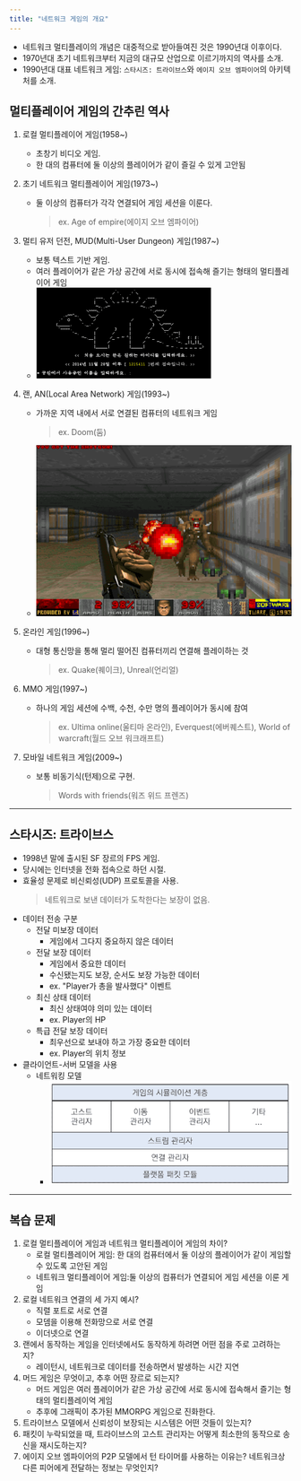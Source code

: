 ```yaml
---
title: "네트워크 게임의 개요"
---
```


- 네트워크 멀티플레이의 개념은 대중적으로 받아들여진 것은 1990년대 이후이다.
- 1970년대 초기 네트워크부터 지금의 대규모 산업으로 이르기까지의 역사를 소개.
- 1990년대 대표 네트워크 게임: `스타시즈: 트라이브스`와 `에이지 오브 엠파이어`의 아키텍처를 소개.

## 멀티플레이어 게임의 간추린 역사

1. 로컬 멀티플레이어 게임(1958~)

   - 초창기 비디오 게임.
   - 한 대의 컴퓨터에 둘 이상의 플레이어가 같이 즐길 수 있게 고안됨

2. 초기 네트워크 멀티플레이어 게임(1973~)

   - 둘 이상의 컴퓨터가 각각 연결되어 게임 세션을 이룬다.
     > ex. Age of empire(에이지 오브 엠파이어)

3. 멀티 유저 던전, MUD(Multi-User Dungeon) 게임(1987~)

   - 보통 텍스트 기반 게임.
   - 여러 플레이어가 같은 가상 공간에 서로 동시에 접속해 즐기는 형태의 멀티플레이어 게임
   - ![MUD](./res/outline/mud.png)

4. 랜, AN(Local Area Network) 게임(1993~)

   - 가까운 지역 내에서 서로 연결된 컴퓨터의 네트워크 게임
     > ex. Doom(둠)
   - ![Doom](./res/outline/doom.png)

5. 온라인 게임(1996~)

   - 대형 통신망을 통해 멀리 떨어진 컴퓨터끼리 연결해 플레이하는 것
     > ex. Quake(퀘이크), Unreal(언리얼)

6. MMO 게임(1997~)

   - 하나의 게임 세션에 수백, 수천, 수만 명의 플레이어가 동시에 참여
     > ex. Ultima online(울티마 온라인), Everquest(에버퀘스트), World of warcraft(월드 오브 워크래프트)

7. 모바일 네트워크 게임(2009~)
   - 보통 비동기식(턴제)으로 구현.
     > Words with friends(워즈 위드 프렌즈)

---

## 스타시즈: 트라이브스

- 1998년 말에 출시된 SF 장르의 FPS 게임.
- 당시에는 인터넷을 전화 접속으로 하던 시절.
- 효율성 문제로 비신뢰성(UDP) 프로토콜을 사용.
  > 네트워크로 보낸 데이터가 도착한다는 보장이 없음.
- 데이터 전송 구분
  - 전달 미보장 데이터
    - 게임에서 그다지 중요하지 않은 데이터
  - 전달 보장 데이터
    - 게임에서 중요한 데이터
    - 수신됐는지도 보장, 순서도 보장 가능한 데이터
    - ex. "Player가 총을 발사했다" 이벤트
  - 최신 상태 데이터
    - 최신 상태여야 의미 있는 데이터
    - ex. Player의 HP
  - 특급 전달 보장 데이터
    - 최우선으로 보내야 하고 가장 중요한 데이터
    - ex. Player의 위치 정보
- 클라이언트-서버 모델을 사용
  - 네트워킹 모델
    - ![tribes-network](./res/outline/tribes-network.png)

---

## 복습 문제

1. 로컬 멀티플레이어 게임과 네트워크 멀티플레이어 게임의 차이?
   - 로컬 멀티플레이어 게임: 한 대의 컴퓨터에서 둘 이상의 플레이어가 같이 게임할 수 있도록 고안된 게임
   - 네트워크 멀티플레이어 게임:둘 이상의 컴퓨터가 연결되어 게임 세션을 이룬 게임
2. 로컬 네트워크 연결의 세 가지 예시?
   - 직렬 포트로 서로 연결
   - 모뎀을 이용해 전화망으로 서로 연결
   - 이더넷으로 연결
3. 랜에서 동작하는 게임을 인터넷에서도 동작하게 하려면 어떤 점을 주로 고려하는지?
   - 레이턴시, 네트워크로 데이터를 전송하면서 발생하는 시간 지연
4. 머드 게임은 무엇이고, 추후 어떤 장르로 되는지?
   - 머드 게임은 여러 플레이어가 같은 가상 공간에 서로 동시에 접속해서 즐기는 형태의 멀티플레이억 게임
   - 추후에 그래픽이 추가된 MMORPG 게임으로 진화한다.
5. 트라이브스 모델에서 신뢰성이 보장되는 시스템은 어떤 것들이 있는지?
6. 패킷이 누락되었을 때, 트라이브스의 고스트 관리자는 어떻게 최소한의 동작으로 송신을 재시도하는지?
7. 에이지 오브 엠파이어의 P2P 모델에서 턴 타이머를 사용하는 이유는? 네트워크상 다른 피어에게 전달하는 정보는 무엇인지?
